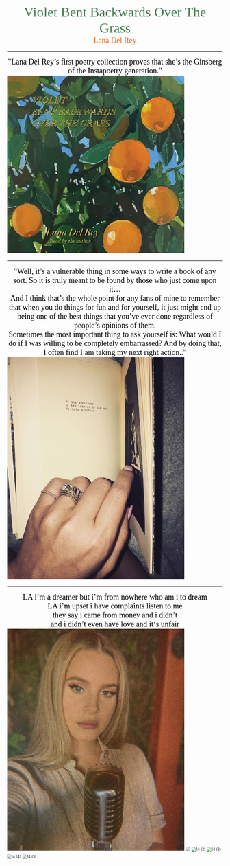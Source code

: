 <center><font face="Philfont" color=#447A50 size=6> Violet Bent Backwards Over The Grass</center></font>

<center><font face="Pacifico"color=#E06613 size=4> Lana Del Rey</center></font>

----


<center><font face="Typical Writer" color=black size=4> "Lana Del Rey’s first poetry collection proves that she’s the Ginsberg of the Instapoetry generation."</center></font>

<img src="2.jpg" style="zoom:60%;" />

----

<center><font face="Typical Writer" color=black size=4> "Well, it’s a vulnerable thing in some ways to write a book of any sort. So it is truly meant to be found by those who just come upon it… <br>And I think that’s the whole point for any fans of mine to remember that when you do things for fun and for yourself, it just might end up being one of the best things that you’ve ever done regardless of people’s opinions of them.<br> Sometimes the most important thing to ask yourself is: What would I do if I was willing to be completely embarrassed? And by doing that, I often find I am taking my next right action.."</center></font>

<img src="3.jpg" style="zoom:60%;" />

----

<center><font face="Typical Writer" color=black size=4> 
LA i’m a dreamer but i’m from nowhere who am i to dream<br>
LA i’m upset i have complaints listen to me<br>
they say i came from money and i didn’t<br>
and i didn’t even have love and it‘s unfair</center></font>
<img src="4.jpg" style="zoom:60%;" />

<img src="C:\Users\btdpa\Documents\zllllllf.github.io\14 (1).jpg" style="zoom:60%;" />

<img src="C:\Users\btdpa\Documents\zllllllf.github.io\14 (2).jpg" alt="14 (2)" style="zoom:60%;" />

<img src="C:\Users\btdpa\Documents\zllllllf.github.io\14 (3).jpg" alt="14 (3)" style="zoom:60%;" />

<img src="C:\Users\btdpa\Documents\zllllllf.github.io\14 (4).jpg" alt="14 (4)" style="zoom:60%;" />

<img src="C:\Users\btdpa\Documents\zllllllf.github.io\14 (5).jpg" alt="14 (5)" style="zoom:60%;" />